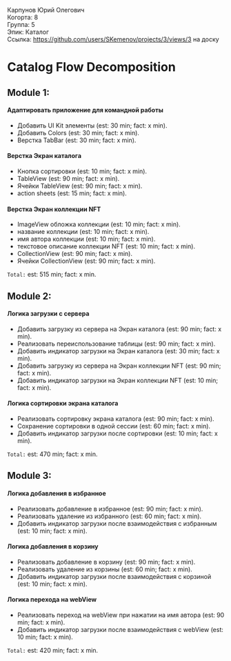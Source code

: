 Карпунов Юрий Олегович 
<br /> Когорта: 8
<br /> Группа: 5
<br /> Эпик: Каталог
<br /> Ссылка: https://github.com/users/SKemenov/projects/3/views/3 на доску

# Catalog Flow Decomposition

## Module 1:

#### Адаптировать приложение для командной работы 
- Добавить UI Kit элементы (est: 30 min; fact: x min).
- Добавить Colors (est: 30 min; fact: x min).
- Верстка TabBar (est: 30 min; fact: x min).

#### Верстка Экран каталога
- Кнопка сортировки (est: 10 min; fact: x min).
- TableView (est: 90 min; fact: x min).
- Ячейки TableView (est: 90 min; fact: x min).
- action sheets (est: 15 min; fact: x min).

#### Верстка Экран коллекции NFT
- ImageView обложка коллекции (est: 10 min; fact: x min).
- название коллекции (est: 10 min; fact: x min).
- имя автора коллекции (est: 10 min; fact: x min).
- текстовое описание коллекции NFT (est: 10 min; fact: x min).
- CollectionView (est: 90 min; fact: x min).
- Ячейки CollectionView (est: 90 min; fact: x min).

`Total:` est: 515 min; fact: x min.


## Module 2:

#### Логика загрузки с сервера
- Добавить загрузку из сервера на Экран каталога (est: 90 min; fact: x min).
- Реализовать переиспользование таблицы (est: 90 min; fact: x min).
- Добавить индикатор загрузки на Экран каталога (est: 30 min; fact: x min).
- Добавить загрузку из сервера на Экран коллекции NFT (est: 90 min; fact: x min).
- Добавить индикатор загрузки на Экран коллекции NFT (est: 10 min; fact: x min).

#### Логика сортировки экрана каталога
- Реализовать сортировку экрана каталога (est: 90 min; fact: x min).
- Сохранение сортировки в одной сессии (est: 60 min; fact: x min).
- Добавить индикатор загрузки после сортировки (est: 10 min; fact: x min).

`Total:` est: 470 min; fact: x min.


## Module 3:

#### Логика добавления в избранное
- Реализовать добавление в избранное (est: 90 min; fact: x min).
- Реализовать удаление из избранного (est: 60 min; fact: x min).
- Добавить индикатор загрузки после взаимодействия с избранным (est: 10 min; fact: x min).

#### Логика добавления в корзину
- Реализовать добавление в корзину (est: 90 min; fact: x min).
- Реализовать удаление из корзины (est: 60 min; fact: x min).
- Добавить индикатор загрузки после взаимодействия с корзиной (est: 10 min; fact: x min).

#### Логика перехода на webView
- Реализовать переход на webView при нажатии на имя автора (est: 90 min; fact: x min).
- Добавить индикатор загрузки после взаимодействия с webView (est: 10 min; fact: x min).

`Total:` est: 420 min; fact: x min.
